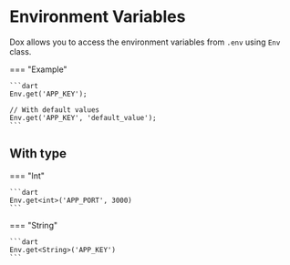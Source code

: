# Environment Variables

Dox allows you to access the environment variables from `.env` using `Env` class.

=== "Example"

    ```dart
    Env.get('APP_KEY');

    // With default values
    Env.get('APP_KEY', 'default_value');
    ```

## With type

=== "Int"

    ```dart
    Env.get<int>('APP_PORT', 3000)
    ```

=== "String"

    ```dart
    Env.get<String>('APP_KEY')
    ```